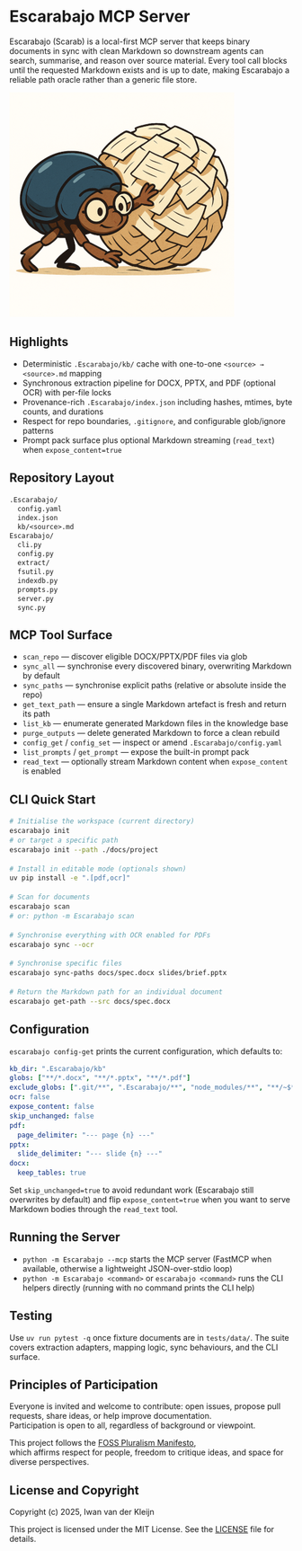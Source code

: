 # Escarabajo MCP Server

Escarabajo (Scarab) is a local-first MCP server that keeps binary documents in sync with clean Markdown so downstream agents can search, summarise, and reason over source material. Every tool call blocks until the requested Markdown exists and is up to date, making Escarabajo a reliable path oracle rather than a generic file store.

![Escarabajo logo](image/escarabajo-small.png)

## Highlights
- Deterministic `.Escarabajo/kb/` cache with one-to-one `<source> → <source>.md` mapping
- Synchronous extraction pipeline for DOCX, PPTX, and PDF (optional OCR) with per-file locks
- Provenance-rich `.Escarabajo/index.json` including hashes, mtimes, byte counts, and durations
- Respect for repo boundaries, `.gitignore`, and configurable glob/ignore patterns
- Prompt pack surface plus optional Markdown streaming (`read_text`) when `expose_content=true`

## Repository Layout
```
.Escarabajo/
  config.yaml
  index.json
  kb/<source>.md
Escarabajo/
  cli.py
  config.py
  extract/
  fsutil.py
  indexdb.py
  prompts.py
  server.py
  sync.py
```

## MCP Tool Surface
- `scan_repo` — discover eligible DOCX/PPTX/PDF files via glob
- `sync_all` — synchronise every discovered binary, overwriting Markdown by default
- `sync_paths` — synchronise explicit paths (relative or absolute inside the repo)
- `get_text_path` — ensure a single Markdown artefact is fresh and return its path
- `list_kb` — enumerate generated Markdown files in the knowledge base
- `purge_outputs` — delete generated Markdown to force a clean rebuild
- `config_get` / `config_set` — inspect or amend `.Escarabajo/config.yaml`
- `list_prompts` / `get_prompt` — expose the built-in prompt pack
- `read_text` — optionally stream Markdown content when `expose_content` is enabled

## CLI Quick Start
```bash
# Initialise the workspace (current directory)
escarabajo init
# or target a specific path
escarabajo init --path ./docs/project

# Install in editable mode (optionals shown)
uv pip install -e ".[pdf,ocr]"

# Scan for documents
escarabajo scan
# or: python -m Escarabajo scan

# Synchronise everything with OCR enabled for PDFs
escarabajo sync --ocr

# Synchronise specific files
escarabajo sync-paths docs/spec.docx slides/brief.pptx

# Return the Markdown path for an individual document
escarabajo get-path --src docs/spec.docx
```

## Configuration
`escarabajo config-get` prints the current configuration, which defaults to:

```yaml
kb_dir: ".Escarabajo/kb"
globs: ["**/*.docx", "**/*.pptx", "**/*.pdf"]
exclude_globs: [".git/**", ".Escarabajo/**", "node_modules/**", "**/~$*", "**/*.tmp"]
ocr: false
expose_content: false
skip_unchanged: false
pdf:
  page_delimiter: "--- page {n} ---"
pptx:
  slide_delimiter: "--- slide {n} ---"
docx:
  keep_tables: true
```

Set `skip_unchanged=true` to avoid redundant work (Escarabajo still overwrites by default) and flip `expose_content=true` when you want to serve Markdown bodies through the `read_text` tool.

## Running the Server
- `python -m Escarabajo --mcp` starts the MCP server (FastMCP when available, otherwise a lightweight JSON-over-stdio loop)
- `python -m Escarabajo <command>` or `escarabajo <command>` runs the CLI helpers directly (running with no command prints the CLI help)

## Testing
Use `uv run pytest -q` once fixture documents are in `tests/data/`. The suite covers extraction adapters, mapping logic, sync behaviours, and the CLI surface.


## Principles of Participation

Everyone is invited and welcome to contribute: open issues, propose pull requests, share ideas, or help improve documentation.  
Participation is open to all, regardless of background or viewpoint.  

This project follows the [FOSS Pluralism Manifesto](./FOSS_PLURALISM_MANIFESTO.md),  
which affirms respect for people, freedom to critique ideas, and space for diverse perspectives.  


## License and Copyright

Copyright (c) 2025, Iwan van der Kleijn

This project is licensed under the MIT License. See the [LICENSE](LICENSE) file for details.
